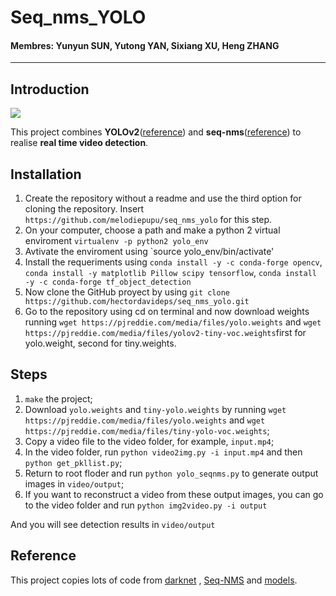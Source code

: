 # Seq_nms_YOLO

#### Membres: Yunyun SUN, Yutong YAN, Sixiang XU, Heng ZHANG

---

## Introduction

![](img/index.jpg) 

This project combines **YOLOv2**([reference](https://arxiv.org/abs/1506.02640)) and **seq-nms**([reference](https://arxiv.org/abs/1602.08465)) to realise **real time video detection**.

## Installation
1. Create the repository without a readme and use the third option for cloning the repository. Insert `https://github.com/melodiepupu/seq_nms_yolo` for this step.
2. On your computer, choose a path and make a python 2 virtual enviroment `virtualenv -p python2 yolo_env`
3. Avtivate the enviroment using `source yolo_env/bin/activate' 
4. Install the requeriments using `conda install -y -c conda-forge opencv`, `conda install -y matplotlib Pillow scipy tensorflow`, `conda install -y -c conda-forge tf_object_detection`
5. Now clone the GitHub proyect by using `git clone https://github.com/hectordavideps/seq_nms_yolo.git`
6. Go to the repository using cd on terminal and now download weights running `wget https://pjreddie.com/media/files/yolo.weights` and `wget https://pjreddie.com/media/files/yolov2-tiny-voc.weights`first for yolo.weight, second for tiny.weights.
## Steps

1. `make` the project;
1. Download `yolo.weights` and `tiny-yolo.weights` by running `wget https://pjreddie.com/media/files/yolo.weights` and `wget https://pjreddie.com/media/files/tiny-yolo-voc.weights`;
1. Copy a video file to the video folder, for example, `input.mp4`;
1. In the video folder, run `python video2img.py -i input.mp4` and then `python get_pkllist.py`;
1. Return to root floder and run `python yolo_seqnms.py` to generate output images in `video/output`;
1. If you want to reconstruct a video from these output images, you can go to the video folder and run `python img2video.py -i output`

And you will see detection results in `video/output`

## Reference

This project copies lots of code from [darknet](https://github.com/pjreddie/darknet) , [Seq-NMS](https://github.com/lrghust/Seq-NMS) and  [models](https://github.com/tensorflow/models).

